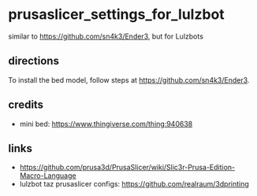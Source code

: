 # prusaslicer_settings_for_lulzbot

similar to https://github.com/sn4k3/Ender3, but for Lulzbots

## directions

To install the bed model, follow steps at https://github.com/sn4k3/Ender3.

## credits

- mini bed: https://www.thingiverse.com/thing:940638

## links

- https://github.com/prusa3d/PrusaSlicer/wiki/Slic3r-Prusa-Edition-Macro-Language
- lulzbot taz prusaslicer configs: https://github.com/realraum/3dprinting
